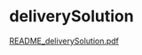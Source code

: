 # deliverySolution

[README_deliverySolution.pdf](https://github.com/jamesfloatingmarket1508/deliverySolution/files/8749942/README_deliverySolution.pdf)
